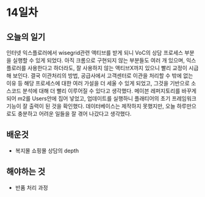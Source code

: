 # 14일차
## 오늘의 일기
인터넷 익스플로러에서 wisegrid관련 액티브를 받게 되니 VoC의 상담 프로세스 부분을 실행할 수 있게 되었다. 아직 크롬으로 구현되지 않는 부분들도 여러 개 있으며, 익스플로러를 사용한다고 하더라도,
잘 사용하지 않는 액티브X까지 있으니 빨리 교정이 시급해 보인다. 결국 이관처리의 방법, 공급사에서 고객센터로 이관을 처리할 수 밖에 없는 이유 등 해당 프로세스에 대한 여러 가설을 더 세울 수
있게 되었고, 그것을 기반으로 소스코드 분석에 대해 더 빨리 이루어질 수 있다고 생각했다. 메이븐 레퍼지토리를 바꾸게 되어 m2를 Users안에 집어 넣었고, 업데이트를 실행하니 플래티어의 초기
프레임워크 기능이 잘 출력이 된 것을 확인했다. 데이터베이스는 제작하지 못했지만, 오늘 하루만으로도 충분하고 어려운 일들을 잘 겪어 나갔다고 생각했다.

## 배운것
- 복지몰 쇼핑몰 상담의 depth

## 해야하는 것
- 반품 처리 과정

